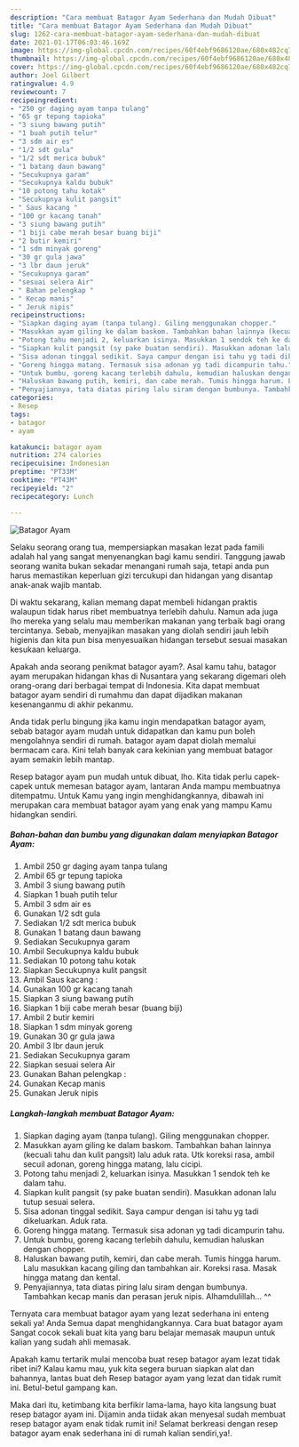 ```yaml
---
description: "Cara membuat Batagor Ayam Sederhana dan Mudah Dibuat"
title: "Cara membuat Batagor Ayam Sederhana dan Mudah Dibuat"
slug: 1262-cara-membuat-batagor-ayam-sederhana-dan-mudah-dibuat
date: 2021-01-17T06:03:46.169Z
image: https://img-global.cpcdn.com/recipes/60f4ebf9686120ae/680x482cq70/batagor-ayam-foto-resep-utama.jpg
thumbnail: https://img-global.cpcdn.com/recipes/60f4ebf9686120ae/680x482cq70/batagor-ayam-foto-resep-utama.jpg
cover: https://img-global.cpcdn.com/recipes/60f4ebf9686120ae/680x482cq70/batagor-ayam-foto-resep-utama.jpg
author: Joel Gilbert
ratingvalue: 4.9
reviewcount: 7
recipeingredient:
- "250 gr daging ayam tanpa tulang"
- "65 gr tepung tapioka"
- "3 siung bawang putih"
- "1 buah putih telur"
- "3 sdm air es"
- "1/2 sdt gula"
- "1/2 sdt merica bubuk"
- "1 batang daun bawang"
- "Secukupnya garam"
- "Secukupnya kaldu bubuk"
- "10 potong tahu kotak"
- "Secukupnya kulit pangsit"
- " Saus kacang "
- "100 gr kacang tanah"
- "3 siung bawang putih"
- "1 biji cabe merah besar buang biji"
- "2 butir kemiri"
- "1 sdm minyak goreng"
- "30 gr gula jawa"
- "3 lbr daun jeruk"
- "Secukupnya garam"
- "sesuai selera Air"
- " Bahan pelengkap "
- " Kecap manis"
- " Jeruk nipis"
recipeinstructions:
- "Siapkan daging ayam (tanpa tulang). Giling menggunakan chopper."
- "Masukkan ayam giling ke dalam baskom. Tambahkan bahan lainnya (kecuali tahu dan kulit pangsit) lalu aduk rata. Utk koreksi rasa, ambil secuil adonan, goreng hingga matang, lalu cicipi."
- "Potong tahu menjadi 2, keluarkan isinya. Masukkan 1 sendok teh ke dalam tahu."
- "Siapkan kulit pangsit (sy pake buatan sendiri). Masukkan adonan lalu tutup sesuai selera."
- "Sisa adonan tinggal sedikit. Saya campur dengan isi tahu yg tadi dikeluarkan. Aduk rata."
- "Goreng hingga matang. Termasuk sisa adonan yg tadi dicampurin tahu."
- "Untuk bumbu, goreng kacang terlebih dahulu, kemudian haluskan dengan chopper."
- "Haluskan bawang putih, kemiri, dan cabe merah. Tumis hingga harum. Lalu masukkan kacang giling dan tambahkan air. Koreksi rasa. Masak hingga matang dan kental."
- "Penyajiannya, tata diatas piring lalu siram dengan bumbunya. Tambahkan kecap manis dan perasan jeruk nipis. Alhamdulillah... ^^"
categories:
- Resep
tags:
- batagor
- ayam

katakunci: batagor ayam 
nutrition: 274 calories
recipecuisine: Indonesian
preptime: "PT33M"
cooktime: "PT43M"
recipeyield: "2"
recipecategory: Lunch

---
```



![Batagor Ayam](https://img-global.cpcdn.com/recipes/60f4ebf9686120ae/680x482cq70/batagor-ayam-foto-resep-utama.jpg)

Selaku seorang orang tua, mempersiapkan masakan lezat pada famili adalah hal yang sangat menyenangkan bagi kamu sendiri. Tanggung jawab seorang  wanita bukan sekadar menangani rumah saja, tetapi anda pun harus memastikan keperluan gizi tercukupi dan hidangan yang disantap anak-anak wajib mantab.

Di waktu  sekarang, kalian memang dapat membeli hidangan praktis walaupun tidak harus ribet membuatnya terlebih dahulu. Namun ada juga lho mereka yang selalu mau memberikan makanan yang terbaik bagi orang tercintanya. Sebab, menyajikan masakan yang diolah sendiri jauh lebih higienis dan kita pun bisa menyesuaikan hidangan tersebut sesuai masakan kesukaan keluarga. 



Apakah anda seorang penikmat batagor ayam?. Asal kamu tahu, batagor ayam merupakan hidangan khas di Nusantara yang sekarang digemari oleh orang-orang dari berbagai tempat di Indonesia. Kita dapat membuat batagor ayam sendiri di rumahmu dan dapat dijadikan makanan kesenanganmu di akhir pekanmu.

Anda tidak perlu bingung jika kamu ingin mendapatkan batagor ayam, sebab batagor ayam mudah untuk didapatkan dan kamu pun boleh mengolahnya sendiri di rumah. batagor ayam dapat diolah memalui bermacam cara. Kini telah banyak cara kekinian yang membuat batagor ayam semakin lebih mantap.

Resep batagor ayam pun mudah untuk dibuat, lho. Kita tidak perlu capek-capek untuk memesan batagor ayam, lantaran Anda mampu membuatnya ditempatmu. Untuk Kamu yang ingin menghidangkannya, dibawah ini merupakan cara membuat batagor ayam yang enak yang mampu Kamu hidangkan sendiri.

<!--inarticleads1-->

##### Bahan-bahan dan bumbu yang digunakan dalam menyiapkan Batagor Ayam:

1. Ambil 250 gr daging ayam tanpa tulang
1. Ambil 65 gr tepung tapioka
1. Ambil 3 siung bawang putih
1. Siapkan 1 buah putih telur
1. Ambil 3 sdm air es
1. Gunakan 1/2 sdt gula
1. Sediakan 1/2 sdt merica bubuk
1. Gunakan 1 batang daun bawang
1. Sediakan Secukupnya garam
1. Ambil Secukupnya kaldu bubuk
1. Sediakan 10 potong tahu kotak
1. Siapkan Secukupnya kulit pangsit
1. Ambil  Saus kacang :
1. Gunakan 100 gr kacang tanah
1. Siapkan 3 siung bawang putih
1. Siapkan 1 biji cabe merah besar (buang biji)
1. Ambil 2 butir kemiri
1. Siapkan 1 sdm minyak goreng
1. Gunakan 30 gr gula jawa
1. Ambil 3 lbr daun jeruk
1. Sediakan Secukupnya garam
1. Siapkan sesuai selera Air
1. Gunakan  Bahan pelengkap :
1. Gunakan  Kecap manis
1. Gunakan  Jeruk nipis




<!--inarticleads2-->

##### Langkah-langkah membuat Batagor Ayam:

1. Siapkan daging ayam (tanpa tulang). Giling menggunakan chopper.
1. Masukkan ayam giling ke dalam baskom. Tambahkan bahan lainnya (kecuali tahu dan kulit pangsit) lalu aduk rata. Utk koreksi rasa, ambil secuil adonan, goreng hingga matang, lalu cicipi.
1. Potong tahu menjadi 2, keluarkan isinya. Masukkan 1 sendok teh ke dalam tahu.
1. Siapkan kulit pangsit (sy pake buatan sendiri). Masukkan adonan lalu tutup sesuai selera.
1. Sisa adonan tinggal sedikit. Saya campur dengan isi tahu yg tadi dikeluarkan. Aduk rata.
1. Goreng hingga matang. Termasuk sisa adonan yg tadi dicampurin tahu.
1. Untuk bumbu, goreng kacang terlebih dahulu, kemudian haluskan dengan chopper.
1. Haluskan bawang putih, kemiri, dan cabe merah. Tumis hingga harum. Lalu masukkan kacang giling dan tambahkan air. Koreksi rasa. Masak hingga matang dan kental.
1. Penyajiannya, tata diatas piring lalu siram dengan bumbunya. Tambahkan kecap manis dan perasan jeruk nipis. Alhamdulillah... ^^




Ternyata cara membuat batagor ayam yang lezat sederhana ini enteng sekali ya! Anda Semua dapat menghidangkannya. Cara buat batagor ayam Sangat cocok sekali buat kita yang baru belajar memasak maupun untuk kalian yang sudah ahli memasak.

Apakah kamu tertarik mulai mencoba buat resep batagor ayam lezat tidak ribet ini? Kalau kamu mau, yuk kita segera buruan siapkan alat dan bahannya, lantas buat deh Resep batagor ayam yang lezat dan tidak rumit ini. Betul-betul gampang kan. 

Maka dari itu, ketimbang kita berfikir lama-lama, hayo kita langsung buat resep batagor ayam ini. Dijamin anda tiidak akan menyesal sudah membuat resep batagor ayam enak tidak rumit ini! Selamat berkreasi dengan resep batagor ayam enak sederhana ini di rumah kalian sendiri,ya!.

